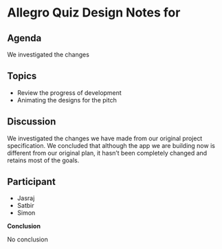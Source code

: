 # Allegro Quiz Design Notes for

## Agenda

We investigated the changes

## Topics

- Review the progress of development
- Animating the designs for the pitch

## Discussion

We investigated the changes we have made from our original project specification.
We concluded that although the app we are building now is different from our original plan,
it hasn’t been completely changed and retains most of the goals.

## Participant

- Jasraj
- Satbir
- Simon

**Conclusion**

No conclusion 
